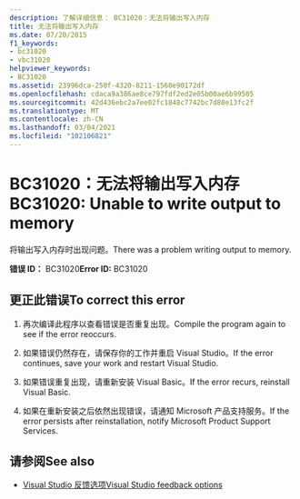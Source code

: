 ```yaml
---
description: 了解详细信息： BC31020：无法将输出写入内存
title: 无法将输出写入内存
ms.date: 07/20/2015
f1_keywords:
- bc31020
- vbc31020
helpviewer_keywords:
- BC31020
ms.assetid: 23996dca-250f-4320-8211-1560e90172df
ms.openlocfilehash: cdaca9a386ae8ce797fdf2ed2e05b00ae6b99505
ms.sourcegitcommit: 42d436ebc2a7ee02fc1848c7742bc7d80e13fc2f
ms.translationtype: MT
ms.contentlocale: zh-CN
ms.lasthandoff: 03/04/2021
ms.locfileid: "102106821"
---
```

# <a name="bc31020-unable-to-write-output-to-memory"></a><span data-ttu-id="a0024-103">BC31020：无法将输出写入内存</span><span class="sxs-lookup"><span data-stu-id="a0024-103">BC31020: Unable to write output to memory</span></span>

<span data-ttu-id="a0024-104">将输出写入内存时出现问题。</span><span class="sxs-lookup"><span data-stu-id="a0024-104">There was a problem writing output to memory.</span></span>

 <span data-ttu-id="a0024-105">**错误 ID：** BC31020</span><span class="sxs-lookup"><span data-stu-id="a0024-105">**Error ID:** BC31020</span></span>

## <a name="to-correct-this-error"></a><span data-ttu-id="a0024-106">更正此错误</span><span class="sxs-lookup"><span data-stu-id="a0024-106">To correct this error</span></span>

1. <span data-ttu-id="a0024-107">再次编译此程序以查看错误是否重复出现。</span><span class="sxs-lookup"><span data-stu-id="a0024-107">Compile the program again to see if the error reoccurs.</span></span>

2. <span data-ttu-id="a0024-108">如果错误仍然存在，请保存你的工作并重启 Visual Studio。</span><span class="sxs-lookup"><span data-stu-id="a0024-108">If the error continues, save your work and restart Visual Studio.</span></span>

3. <span data-ttu-id="a0024-109">如果错误重复出现，请重新安装 Visual Basic。</span><span class="sxs-lookup"><span data-stu-id="a0024-109">If the error recurs, reinstall Visual Basic.</span></span>

4. <span data-ttu-id="a0024-110">如果在重新安装之后依然出现错误，请通知 Microsoft 产品支持服务。</span><span class="sxs-lookup"><span data-stu-id="a0024-110">If the error persists after reinstallation, notify Microsoft Product Support Services.</span></span>

## <a name="see-also"></a><span data-ttu-id="a0024-111">请参阅</span><span class="sxs-lookup"><span data-stu-id="a0024-111">See also</span></span>

- [<span data-ttu-id="a0024-112">Visual Studio 反馈选项</span><span class="sxs-lookup"><span data-stu-id="a0024-112">Visual Studio feedback options</span></span>](/visualstudio/ide/feedback-options)
